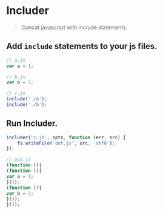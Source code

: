 Includer
========

> Concat javascript with include statements.

## Add `include` statements to your js files.

```js
// a.js
var a = 1;

// b.js
var b = 2;

// c.js
include('./a');
include('./b');
```

## Run Includer.

```js
includer('c.js', opts, function (err, src) {
	fs.writeFile('out.js', src, 'utf8');
});
```

```js
// out.js
(function (){
(function (){
var a = 1;
}());
(function (){
var b = 2;
}());
}());
```

